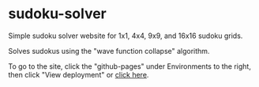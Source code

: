 # sudoku-solver

Simple sudoku solver website for 1x1, 4x4, 9x9, and 16x16 sudoku grids.

Solves sudokus using the "wave function collapse" algorithm.

To go to the site, click the "github-pages" under Environments to the right, then click "View deployment" or [click here](https://yellowly.github.io/sudoku-solver/).
